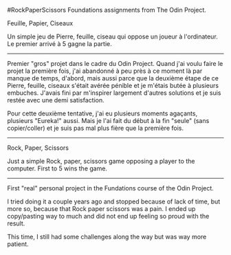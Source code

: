#RockPaperScissors
Foundations assignments from The Odin Project.



Feuille, Papier, Ciseaux 

Un simple jeu de Pierre, feuille, ciseau qui oppose un joueur à l'ordinateur. 
Le premier arrivé à 5 gagne la partie. 

______________________________________________________________

Premier "gros" projet dans le cadre du Odin Project. 
Quand j'ai voulu faire le projet la première fois, j'ai abandonné à peu près à ce moment là par manque de temps, d'abord, mais aussi parce que la deuxième étape de ce Pierre, feuille, ciseaux s'était avérée pénible et je m'étais butée à plusieurs embuches. J'avais fini par m'inspirer largement d'autres solutions et je suis restée avec une demi satisfaction. 

Pour cette deuxième tentative, j'ai eu plusieurs moments agaçants, plusieurs "Eureka!" aussi. Mais je l'ai fait du début à la fin "seule" (sans copier/coller) et je suis pas mal plus fière que la première fois. 


------

Rock, Paper, Scissors

Just a simple Rock, paper, scissors game opposing a player to the computer. 
First to 5 wins the game. 

______________________________________________________________


First "real" personal project in the Fundations course of the Odin Project. 

I tried doing it a couple years ago and stopped because of lack of time, but more so, because that Rock paper scissors was a pain. I ended up copy/pasting way to much and did not end up feeling so proud with the result. 

This time, I still had some challenges along the way but was way more patient.


